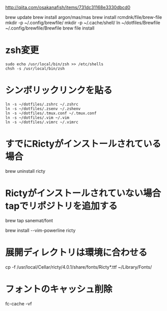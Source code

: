 

http://qiita.com/osakanafish/items/731dc31168e3330dbcd0


brew update
brew install argon/mas/mas
brew install rcmdnk/file/brew-file
mkdir -p ~/.config/brewfile/
mkdir -p ~/.cache/shell/
ln ~/dotfiles/Brewfile ~/.config/brewfile/Brewfile
brew file install

# zsh変更

```
sudo echo /usr/local/bin/zsh >> /etc/shells
chsh -s /usr/local/bin/zsh
```

# シンボリックリンクを貼る

```
ln -s ~/dotfiles/.zshrc ~/.zshrc
ln -s ~/dotfiles/.zsenv ~/.zshenv
ln -s ~/dotfiles/.tmux.conf ~/.tmux.conf
ln -s ~/dotfiles/.vim ~/.vim
ln -s ~/dotfiles/.vimrc ~/.vimrc
```

# すでにRictyがインストールされている場合
brew uninstall ricty

# Rictyがインストールされていない場合tapでリポジトリを追加する
brew tap sanemat/font

brew install --vim-powerline ricty

# 展開ディレクトリは環境に合わせる
cp -f /usr/local/Cellar/ricty/4.0.1/share/fonts/Ricty*.ttf ~/Library/Fonts/

# フォントのキャッシュ削除
fc-cache -vf
